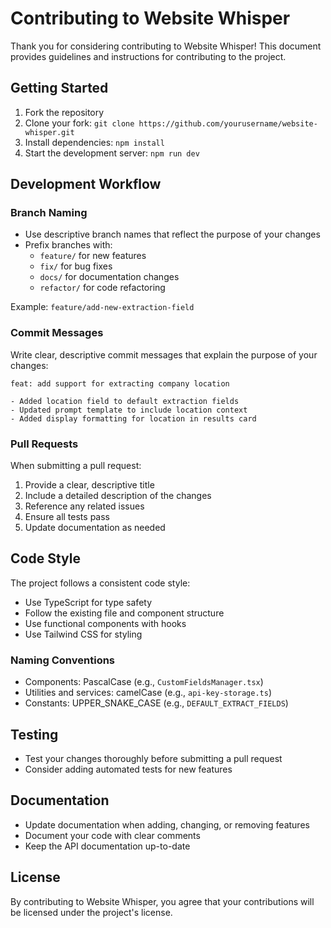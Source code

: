 
# Contributing to Website Whisper

Thank you for considering contributing to Website Whisper! This document provides guidelines and instructions for contributing to the project.

## Getting Started

1. Fork the repository
2. Clone your fork: `git clone https://github.com/yourusername/website-whisper.git`
3. Install dependencies: `npm install`
4. Start the development server: `npm run dev`

## Development Workflow

### Branch Naming

- Use descriptive branch names that reflect the purpose of your changes
- Prefix branches with:
  - `feature/` for new features
  - `fix/` for bug fixes
  - `docs/` for documentation changes
  - `refactor/` for code refactoring

Example: `feature/add-new-extraction-field`

### Commit Messages

Write clear, descriptive commit messages that explain the purpose of your changes:

```
feat: add support for extracting company location

- Added location field to default extraction fields
- Updated prompt template to include location context
- Added display formatting for location in results card
```

### Pull Requests

When submitting a pull request:

1. Provide a clear, descriptive title
2. Include a detailed description of the changes
3. Reference any related issues
4. Ensure all tests pass
5. Update documentation as needed

## Code Style

The project follows a consistent code style:

- Use TypeScript for type safety
- Follow the existing file and component structure
- Use functional components with hooks
- Use Tailwind CSS for styling

### Naming Conventions

- Components: PascalCase (e.g., `CustomFieldsManager.tsx`)
- Utilities and services: camelCase (e.g., `api-key-storage.ts`)
- Constants: UPPER_SNAKE_CASE (e.g., `DEFAULT_EXTRACT_FIELDS`)

## Testing

- Test your changes thoroughly before submitting a pull request
- Consider adding automated tests for new features

## Documentation

- Update documentation when adding, changing, or removing features
- Document your code with clear comments
- Keep the API documentation up-to-date

## License

By contributing to Website Whisper, you agree that your contributions will be licensed under the project's license.

